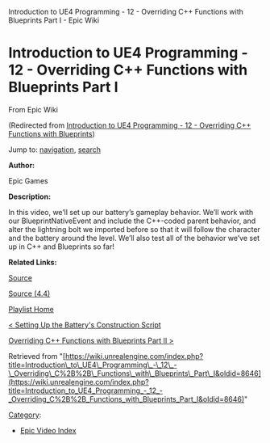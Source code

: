 Introduction to UE4 Programming - 12 - Overriding C++ Functions with Blueprints Part I - Epic Wiki              

Introduction to UE4 Programming - 12 - Overriding C++ Functions with Blueprints Part I
======================================================================================

From Epic Wiki

(Redirected from [Introduction to UE4 Programming - 12 - Overriding C++ Functions with Blueprints](/index.php?title=Introduction_to_UE4_Programming_-_12_-_Overriding_C%2B%2B_Functions_with_Blueprints&redirect=no "Introduction to UE4 Programming - 12 - Overriding C++ Functions with Blueprints"))

Jump to: [navigation](#mw-navigation), [search](#p-search)

  

**Author:**

Epic Games

**Description:**

In this video, we’ll set up our battery’s gameplay behavior. We’ll work with our BlueprintNativeEvent and include the C++-coded parent behavior, and alter the lightning bolt we imported before so that it will follow the character and the battery around the level. We’ll also test all of the behavior we’ve set up in C++ and Blueprints so far!

**Related Links:**

[Source](https://d26ilriwvtzlb.cloudfront.net/3/3c/Source.zip "Source.zip")

[Source (4.4)](https://d26ilriwvtzlb.cloudfront.net/8/85/Source_4_4.zip "Source 4 4.zip")

[Playlist Home](/Category:Epic_Video_Playlists "Category:Epic Video Playlists")

[< Setting Up the Battery's Construction Script](/Introduction_to_UE4_Programming_-_11_-_Setting_Up_the_Battery%27s_Construction_Script "Introduction to UE4 Programming - 11 - Setting Up the Battery's Construction Script")

[Overriding C++ Functions with Blueprints Part II >](/Introduction_to_UE4_Programming_-_12_-_Overriding_C%2B%2B_Functions_with_Blueprints_Part_II "Introduction to UE4 Programming - 12 - Overriding C++ Functions with Blueprints Part II")

Retrieved from "[https://wiki.unrealengine.com/index.php?title=Introduction\_to\_UE4\_Programming\_-\_12\_-\_Overriding\_C%2B%2B\_Functions\_with\_Blueprints\_Part\_I&oldid=8646](https://wiki.unrealengine.com/index.php?title=Introduction_to_UE4_Programming_-_12_-_Overriding_C%2B%2B_Functions_with_Blueprints_Part_I&oldid=8646)"

[Category](/Special:Categories "Special:Categories"):

*   [Epic Video Index](/index.php?title=Category:Epic_Video_Index&action=edit&redlink=1 "Category:Epic Video Index (page does not exist)")